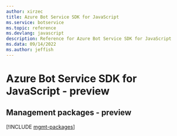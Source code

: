 ```yaml
---
author: xirzec
title: Azure Bot Service SDK for JavaScript
ms.service: botservice
ms.topic: reference
ms.devlang: javascript
description: Reference for Azure Bot Service SDK for JavaScript
ms.data: 09/14/2022
ms.author: jeffish
---
```

# Azure Bot Service SDK for JavaScript - preview

## Management packages - preview
[!INCLUDE [mgmt-packages](bot-service-mgmt-index.md)]